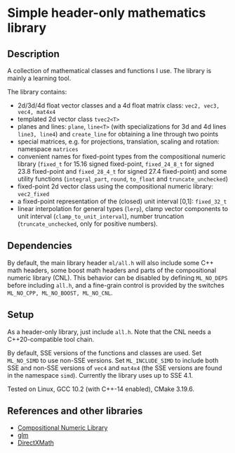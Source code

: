 # Simple header-only mathematics library

## Description

A collection of mathematical classes and functions I use. The library is mainly a learning tool.

The library contains:
 - 2d/3d/4d float vector classes and a 4d float matrix class: `vec2, vec3, vec4, mat4x4`
 - templated 2d vector class `tvec2<T>`
 - planes and lines: `plane`, `line<T>` (with specializations for 3d and 4d lines `line3, line4`) and `create_line` for obtaining a line through two points 
 - special matrices, e.g. for projections, translation, scaling and rotation: namespace `matrices`
 - convenient names for fixed-point types from the compositional numeric library (`fixed_t` for 15.16 signed fixed-point, `fixed_24_8_t` for signed 23.8 fixed-point and `fixed_28_4_t` for signed 27.4 fixed-point) and some utility functions (`integral_part`, `round`, `to_float` and `truncate_unchecked`)
 - fixed-point 2d vector class using the compositional numeric library: `vec2_fixed`
 - a fixed-point representation of the (closed) unit interval [0,1]: `fixed_32_t`
 - linear interpolation for general types (`lerp`), clamp vector components to unit interval (`clamp_to_unit_interval`), number truncation (`truncate_unchecked`, only for positive numbers).

## Dependencies

By default, the main library header `ml/all.h` will also include some C++ math headers, some boost math headers and parts of the compositional numeric library (CNL).
This behavior can be disabled by defining `ML_NO_DEPS` before including `all.h`, and a fine-grain control is provided by the switches `ML_NO_CPP, ML_NO_BOOST, ML_NO_CNL`.

## Setup

As a header-only library, just include `all.h`. Note that the CNL needs a C++20-compatible tool chain.

By default, SSE versions of the functions and classes are used. Set `ML_NO_SIMD` to use non-SSE versions. Set `ML_INCLUDE_SIMD` to include both SSE and non-SSE versions of `vec4` and `mat4x4` (the SSE versions are found in the namespace `simd`). Currently the library uses up to SSE 4.1.

Tested on Linux, GCC 10.2 (with C++-14 enabled), CMake 3.19.6.

## References and other libraries

 - [Compositional Numeric Library](https://github.com/johnmcfarlane/cnl) 
 - [glm](https://github.com/g-truc/glm)
 - [DirectXMath](https://github.com/microsoft/DirectXMath/tree/master/Inc)
